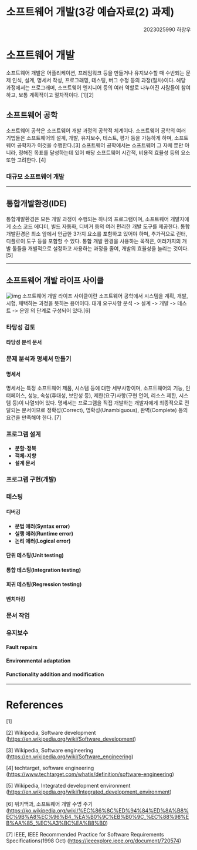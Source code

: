 # 소프트웨어 개발(3강 예습자료(2) 과제)
<span style="display: inline-block; width: 100%; text-align: right;">2023025990 하창우</span>

# **소프트웨어 개발**
소프트웨어 개발은 어플리케이션, 프레임워크 등을 만들거나 유지보수할 때 수반되는 문제 인식, 설계, 명세서 작성, 프로그래밍, 테스팅, 버그 수정 등의 과정(절차)이다. 해당 과정에서는 프로그래머, 소프트웨어 엔지니어 등의 여러 역할로 나누어진 사람들이 참여하고, 보통 계획적이고 절차적이다. [1][2]

## **소프트웨어 공학**
소프트웨어 공학은 소프트웨어 개발 과정의 공학적 체계이다.
소프트웨어 공학의 여러 기법들은 소프트웨어의 설계, 개발, 유지보수, 테스트, 평가 등을 가능하게 하며, 소프트웨어 공학자가 이것을 수행한다.[3]
소프트웨어 공학에서는 소프트웨어 그 자체 뿐만 아니라, 정해진 목표를 달성하는데 있어 해당 소프트웨어 시간적, 비용적 효율성 등의 요소 또한 고려한다. [4]

### **대규모 소프트웨어 개발**

---

## **통합개발환경(IDE)**
통합개발환경은 모든 개발 과정이 수행되는 하나의 프로그램이며, 소프트웨어 개발자에게 소스 코드 에디터, 빌드 자동화, 디버거 등의 여러 편리한 개발 도구를 제공한다.
통합개발환경은 최소 앞에서 언급한 3가지 요소를 포함하고 있어야 하며, 추가적으로 린터, 디플로이 도구 등을 포함할 수 있다.
통합 개발 환경을 사용하는 목적은, 여러가지의 개발 툴들을 개별적으로 설정하고 사용하는 과정을 줄여, 개발의 효율성을 늘리는 것이다. [5]

---

## **소프트웨어 개발 라이프 사이클**
![img](https://upload.wikimedia.org/wikipedia/commons/thumb/b/bb/Systems_Development_Life_Cycle.jpg/1080px-Systems_Development_Life_Cycle.jpg)
소프트웨어 개발 라이프 사이클이란 소프트웨어 공학에서 시스템을 계획, 개발, 시험, 채택하는 과정을 뜻하는 용어이다. 대개 요구사항 분석 -> 설계 -> 개발 -> 테스트 -> 운영 의 단계로 구성되어 있다.[6]

### **타당성 검토**


#### **타당성 분석 문서**
### **문제 분석과 명세서 만들기**
#### **명세서**
명세서는 특정 소프트웨어 제품, 시스템 등에 대한 세부사항이며, 소프트웨어의 기능, 인터페이스, 성능, 속성(휴대성, 보안성 등), 제한(요구)사항(구현 언어, 리소스 제한, 시스템 등)이 나열되어 있다.
명세서는 프로그램을 직접 개발하는 개발자에게 최종적으로 전달되는 문서이므로 정확성(Correct), 명확성(Unambiguous), 완벽(Complete) 등의 요건을 만족해야 한다. [7]

### **프로그램 설계**

- **분할-정복**
- **객체-지향**
- **설계 문서**

### **프로그램 구현(개발)**
### **테스팅**
#### **디버깅**
- **문법 에러(Syntax error)**
- **실행 에러(Runtime error)**
- **논리 에러(Logical error)**

#### **단위 테스팅(Unit testing)**
#### **통합 테스팅(Integration testing)**
#### **회귀 테스팅(Regression testing)**
#### **벤치마킹**

### **문서 작업**

### **유지보수**
#### **Fault repairs**
#### **Environmental adaptation**
#### **Functionality addition and modification**


---

# References

[1]

[2] Wikipedia, Software development
(https://en.wikipedia.org/wiki/Software_development)

[3] Wikipedia, Software engineering
(https://en.wikipedia.org/wiki/Software_engineering)

[4] techtarget, software engineering
(https://www.techtarget.com/whatis/definition/software-engineering)

[5] Wikipedia, Integrated development environment
(https://en.wikipedia.org/wiki/Integrated_development_environment)

[6] 위키백과, 소프트웨어 개발 수명 주기
(https://ko.wikipedia.org/wiki/%EC%86%8C%ED%94%84%ED%8A%B8%EC%9B%A8%EC%96%B4_%EA%B0%9C%EB%B0%9C_%EC%88%98%EB%AA%85_%EC%A3%BC%EA%B8%B0)

[7] IEEE, IEEE Recommended Practice for Software Requirements Specifications(1998 Oct)
(https://ieeexplore.ieee.org/document/720574)
